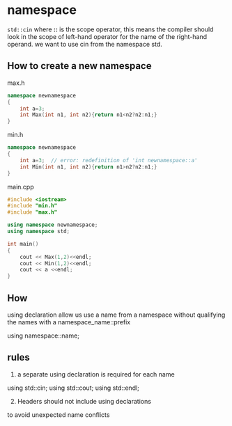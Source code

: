 # namespace

`std::cin` where **::** is the scope operator, this means the compiler should look in the scope of left-hand operator for the name of the right-hand operand. we want to use cin from the namespace std.

## How to create a new namespace

max.h

```cpp
namespace newnamespace
{
    int a=3;
    int Max(int n1, int n2){return n1<n2?n2:n1;}
}
```

min.h

```cpp
namespace newnamespace
{
    int a=3;  // error: redefinition of 'int newnamespace::a'
    int Min(int n1, int n2){return n1>n2?n2:n1;}
}
```

main.cpp

```cpp
#include <iostream>
#include "min.h"
#include "max.h"

using namespace newnamespace;
using namespace std;

int main()
{
    cout << Max(1,2)<<endl;
    cout << Min(1,2)<<endl;
    cout << a <<endl;
}
```

## How

using declaration allow us use a name from a namespace without qualifying the names with a namespace_name::prefix

using namespace::name;

## rules

1. a separate using declaration is required for each name

using std::cin;
using std::cout;
using std::endl;

2. Headers should not include using declarations

to avoid unexpected name conflicts

 
